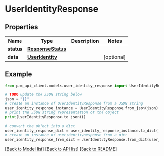 # UserIdentityResponse


## Properties

Name | Type | Description | Notes
------------ | ------------- | ------------- | -------------
**status** | [**ResponseStatus**](ResponseStatus.md) |  | 
**data** | [**UserIdentity**](UserIdentity.md) |  | [optional] 

## Example

```python
from pam_api_client.models.user_identity_response import UserIdentityResponse

# TODO update the JSON string below
json = "{}"
# create an instance of UserIdentityResponse from a JSON string
user_identity_response_instance = UserIdentityResponse.from_json(json)
# print the JSON string representation of the object
print(UserIdentityResponse.to_json())

# convert the object into a dict
user_identity_response_dict = user_identity_response_instance.to_dict()
# create an instance of UserIdentityResponse from a dict
user_identity_response_from_dict = UserIdentityResponse.from_dict(user_identity_response_dict)
```
[[Back to Model list]](../README.md#documentation-for-models) [[Back to API list]](../README.md#documentation-for-api-endpoints) [[Back to README]](../README.md)


